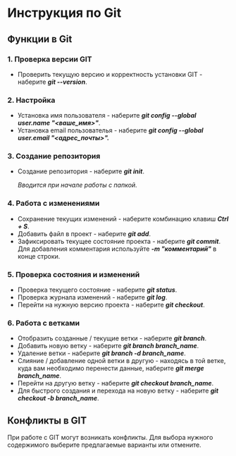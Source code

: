 # Инструкция по Git

## Функции в Git

### 1. Проверка версии GIT
* Проверить текущую версию и корректность установки GIT - наберите ***git --version***.
### 2. Настройка
* Установка имя пользователя - наберите ***git config --global user.name "<ваше_имя>"***.
* Установка email пользователья - наберите ***git config --global user.email "<адрес_почты>".***
### 3. Создание репозитория
* Cоздание репозитория - наберите ***git init***.

    *Вводится при начале работы с папкой.*
### 4. Работа с изменениями
* Сохранение текущих изменений - наберите комбинацию клавиш ***Ctrl + S***.
* Добавить файл в проект - наберите ***git add***.
* Зафиксировать текущее состояние проекта - наберите ***git commit***. Для добавления комментария используйте ***-m "комментарий"*** в конце строки.
### 5. Проверка состояния и изменений
* Проверка текущего состояние - наберите ***git status***.
* Проверка журнала изменений - наберите ***git log***.
* Перейти на нужную версию проекта - наберите ***git checkout***.
### 6. Работа с ветками
* Отобразить созданные / текущие ветки - наберите ***git branch***.
* Добавить новую ветку - наберите ***git branch branch_name***.
* Удаление ветки - наберите ***git branch -d branch_name***.
* Слияние / добавление одной ветки в другую - находясь в той ветке, куда вам необходимо перенести данные, наберите ***git merge branch_name***.
* Перейти на другую ветку - наберите ***git checkout branch_name***.
* Для быстрого создания и перехода на новую ветку - наберите ***git checkout -b branch_name***.

## Конфликты в GIT
При работе с GIT могут возникать конфликты.
Для выбора нужного содержимого выберите предлагаемые варианты или отмените.